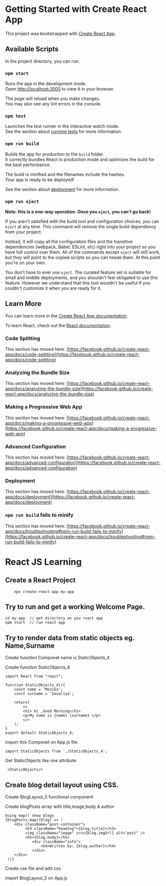 # Getting Started with Create React App

This project was bootstrapped with [Create React App](https://github.com/facebook/create-react-app).

## Available Scripts

In the project directory, you can run:

### `npm start`

Runs the app in the development mode.\
Open [http://localhost:3000](http://localhost:3000) to view it in your browser.

The page will reload when you make changes.\
You may also see any lint errors in the console.

### `npm test`

Launches the test runner in the interactive watch mode.\
See the section about [running tests](https://facebook.github.io/create-react-app/docs/running-tests) for more information.

### `npm run build`

Builds the app for production to the `build` folder.\
It correctly bundles React in production mode and optimizes the build for the best performance.

The build is minified and the filenames include the hashes.\
Your app is ready to be deployed!

See the section about [deployment](https://facebook.github.io/create-react-app/docs/deployment) for more information.

### `npm run eject`

**Note: this is a one-way operation. Once you `eject`, you can't go back!**

If you aren't satisfied with the build tool and configuration choices, you can `eject` at any time. This command will remove the single build dependency from your project.

Instead, it will copy all the configuration files and the transitive dependencies (webpack, Babel, ESLint, etc) right into your project so you have full control over them. All of the commands except `eject` will still work, but they will point to the copied scripts so you can tweak them. At this point you're on your own.

You don't have to ever use `eject`. The curated feature set is suitable for small and middle deployments, and you shouldn't feel obligated to use this feature. However we understand that this tool wouldn't be useful if you couldn't customize it when you are ready for it.

## Learn More

You can learn more in the [Create React App documentation](https://facebook.github.io/create-react-app/docs/getting-started).

To learn React, check out the [React documentation](https://reactjs.org/).

### Code Splitting

This section has moved here: [https://facebook.github.io/create-react-app/docs/code-splitting](https://facebook.github.io/create-react-app/docs/code-splitting)

### Analyzing the Bundle Size

This section has moved here: [https://facebook.github.io/create-react-app/docs/analyzing-the-bundle-size](https://facebook.github.io/create-react-app/docs/analyzing-the-bundle-size)

### Making a Progressive Web App

This section has moved here: [https://facebook.github.io/create-react-app/docs/making-a-progressive-web-app](https://facebook.github.io/create-react-app/docs/making-a-progressive-web-app)

### Advanced Configuration

This section has moved here: [https://facebook.github.io/create-react-app/docs/advanced-configuration](https://facebook.github.io/create-react-app/docs/advanced-configuration)

### Deployment

This section has moved here: [https://facebook.github.io/create-react-app/docs/deployment](https://facebook.github.io/create-react-app/docs/deployment)

### `npm run build` fails to minify

This section has moved here: [https://facebook.github.io/create-react-app/docs/troubleshooting#npm-run-build-fails-to-minify](https://facebook.github.io/create-react-app/docs/troubleshooting#npm-run-build-fails-to-minify)

# React JS Learning

##  Create a React Project

        npx create-react-app my-app
## Try to run and get a working Welcome Page.
	cd my-app  // get directory on you react app
    npm start  // run react app

## Try to render data from static objects eg. Name,Surname

Create function Componet name is  StaticObjects_4

Create function StaticObjects_4

    import React from "react";

    function StaticObjects_4(){
        const name = 'Monika';
        const surname = 'Savaliya';
    
        return(
            <>
            <h1> Hi ,Good Morning</h1>
            <p>My name is {name} {surname} </p>
            </>
        );
    }
    export default StaticObjects_4;

import this Componet on App.js file 

    import StaticObjects from './StaticObjects_4';

Get  StaticObjects like one attribute 

     <StaticObjects/>

## Create blog detail layout using CSS.

Create BlogLayout_5 functional component

Create blogPosts array with title,image,body & author

    Using map() show blogs
    {blogPosts.map((blog) => (
        <div className="post-container">
             <h3 className="heading">{blog.title}</h3>
             <img className="image" src={blog.imgUrl} alt="post" />
             <h5>{blog.body}</h5>
                <div className="info">
                    <h4>Written by: {blog.author}</h4>
                </div>
        </div>
     ))}

Create css file and add css

import BlogLayout_5  on App.js



